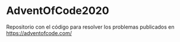 # AdventOfCode2020
Repositorio con el código para resolver los problemas publicados en https://adventofcode.com/
